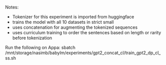 Notes:

- Tokenizer for this experiment is imported from huggingface
- trains the model with all 10 datasets in strict small
- uses concatenation for augmenting the tokenized sequences
- uses curriculum training to order the sentences based on length or rarity before tokenization 


Run the following on Appa:
    sbatch /mnt/storage/nasimb/babylm/experiments/gpt2_concat_cl/train_gpt2_dp_cl_ss.sh

